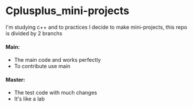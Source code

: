 # Cplusplus_mini-projects

I'm studying c++ and to practices I decide to make mini-projects, this repo is divided by 2 branchs

#### Main:
- The main code and works perfectly 
- To contribute use main

#### Master:
- The test code with much changes
- It's like a lab
